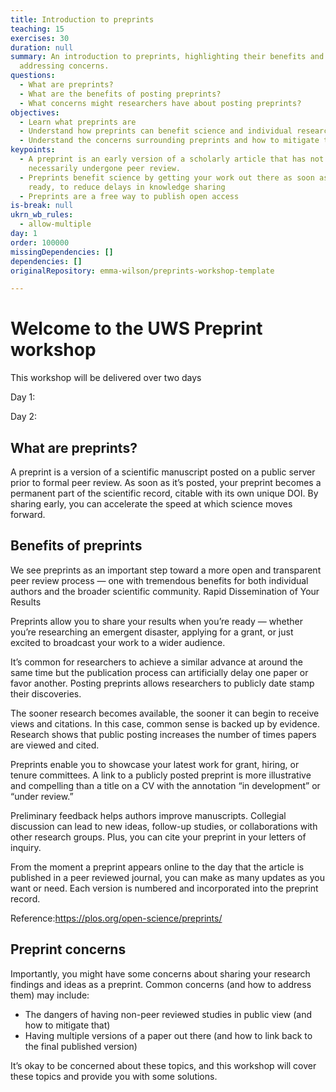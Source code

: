 ```yaml
---
title: Introduction to preprints
teaching: 15
exercises: 30
duration: null
summary: An introduction to preprints, highlighting their benefits and
  addressing concerns.
questions:
  - What are preprints?
  - What are the benefits of posting preprints?
  - What concerns might researchers have about posting preprints?
objectives:
  - Learn what preprints are
  - Understand how preprints can benefit science and individual researchers
  - Understand the concerns surrounding preprints and how to mitigate them
keypoints:
  - A preprint is an early version of a scholarly article that has not
    necessarily undergone peer review.
  - Preprints benefit science by getting your work out there as soon as it's
    ready, to reduce delays in knowledge sharing
  - Preprints are a free way to publish open access
is-break: null
ukrn_wb_rules:
  - allow-multiple
day: 1
order: 100000
missingDependencies: []
dependencies: []
originalRepository: emma-wilson/preprints-workshop-template

---
```

# Welcome to the UWS Preprint workshop
This workshop will be delivered over two days 

Day 1:

Day 2: 

## What are preprints?

A preprint is a version of a scientific manuscript posted on a public server prior to formal peer review. As soon as it’s posted, your preprint becomes a permanent part of the scientific record, citable with its own unique DOI. By sharing early, you can accelerate the speed at which science moves forward.

## Benefits of preprints

We see preprints as an important step toward a more open and transparent peer review process — one with tremendous benefits for both individual authors and the broader scientific community.
Rapid Dissemination of Your Results

Preprints allow you to share your results when you’re ready — whether you’re researching an emergent disaster, applying for a grant, or just excited to broadcast your work to a wider audience.


It’s common for researchers to achieve a similar advance at around the same time but the publication process can artificially delay one paper or favor another. Posting preprints allows researchers to publicly date stamp their discoveries.


The sooner research becomes available, the sooner it can begin to receive views and citations. In this case, common sense is backed up by evidence. Research shows that public posting increases the number of times papers are viewed and cited.


Preprints enable you to showcase your latest work for grant, hiring, or tenure committees. A link to a publicly posted preprint is more illustrative and compelling than a title on a CV with the annotation “in development” or “under review.”


Preliminary feedback helps authors improve manuscripts. Collegial discussion can lead to new ideas, follow-up studies, or collaborations with other research groups. Plus, you can cite your preprint in your letters of inquiry.


From the moment a preprint appears online to the day that the article is published in a peer reviewed journal, you can make as many updates as you want or need. Each version is numbered and incorporated into the preprint record.

Reference:https://plos.org/open-science/preprints/

## Preprint concerns

Importantly, you might have some concerns about sharing your research findings and ideas as a preprint. Common concerns (and how to address them) may include:

- The dangers of having non-peer reviewed studies in public view (and how to mitigate that)
- Having multiple versions of a paper out there (and how to link back to the final published version)

It’s okay to be concerned about these topics, and this workshop will cover these topics and provide you with some solutions.